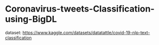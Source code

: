 # Coronavirus-tweets-Classification-using-BigDL

dataset: https://www.kaggle.com/datasets/datatattle/covid-19-nlp-text-classification
